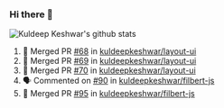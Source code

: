 ### Hi there 👋

<!--
**kuldeepkeshwar/kuldeepkeshwar** is a ✨ _special_ ✨ repository because its `README.md` (this file) appears on your GitHub profile.

Here are some ideas to get you started:

- 🔭 I’m currently working on ...
- 🌱 I’m currently learning ...
- 👯 I’m looking to collaborate on ...
- 🤔 I’m looking for help with ...
- 💬 Ask me about ...
- 📫 How to reach me: ...
- 😄 Pronouns: ...
- ⚡ Fun fact: ...
-->
![Kuldeep Keshwar's github stats](https://github-readme-stats.vercel.app/api?username=kuldeepkeshwar&show_icons=true)

<!--START_SECTION:activity-->
1. 🎉 Merged PR [#68](https://github.com//kuldeepkeshwar/layout-ui/pull/68) in [kuldeepkeshwar/layout-ui](https://github.com//kuldeepkeshwar/layout-ui)
2. 🎉 Merged PR [#69](https://github.com//kuldeepkeshwar/layout-ui/pull/69) in [kuldeepkeshwar/layout-ui](https://github.com//kuldeepkeshwar/layout-ui)
3. 🎉 Merged PR [#70](https://github.com//kuldeepkeshwar/layout-ui/pull/70) in [kuldeepkeshwar/layout-ui](https://github.com//kuldeepkeshwar/layout-ui)
4. 🗣 Commented on [#90](https://github.com//kuldeepkeshwar/filbert-js/issues/90) in [kuldeepkeshwar/filbert-js](https://github.com//kuldeepkeshwar/filbert-js)
5. 🎉 Merged PR [#95](https://github.com//kuldeepkeshwar/filbert-js/pull/95) in [kuldeepkeshwar/filbert-js](https://github.com//kuldeepkeshwar/filbert-js)
<!--END_SECTION:activity-->
